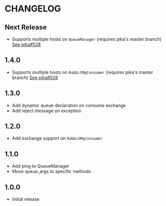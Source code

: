 CHANGELOG
=========

Next Release
-----

* Supports multiple hosts on `QueueManager` (requires pika's master branch) [See pika#528](https://github.com/pika/pika/issues/528)


1.4.0
-----

* Supports multiple hosts on `RabbitMqConsumer` (requires pika's master branch) [See pika#528](https://github.com/pika/pika/issues/528)

1.3.0
-----

* Add dynamic queue declaration on consume exchange
* Add reject message on exception

1.2.0
-----

* Add exchange support on `RabbitMqConsumer`

1.1.0
-----

* Add ping to QueueManager
* Move queue_args to specific methods

1.0.0
-----

* Initial release
